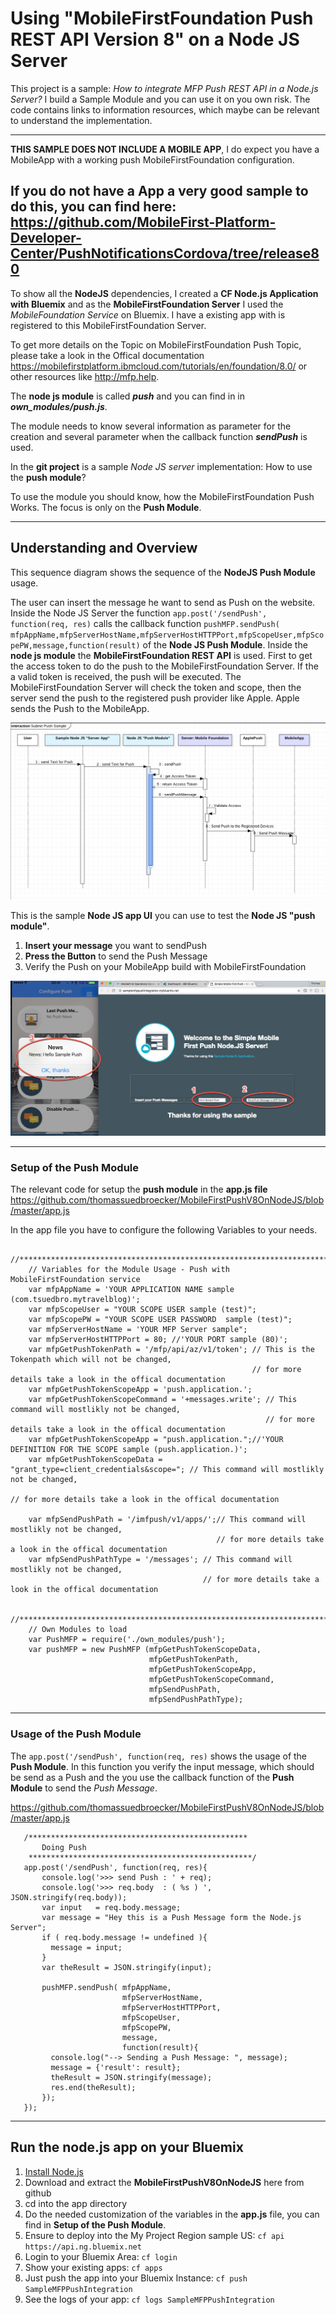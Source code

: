 # Using "MobileFirstFoundation Push REST API Version 8" on a Node JS Server

This project is a sample: _How to integrate MFP Push REST API in a Node.js Server?_
I build a Sample Module and you can use it on you own risk.
The code contains links to information resources, which maybe can be relevant to understand
the implementation.

---
**THIS SAMPLE DOES NOT INCLUDE A MOBILE APP**, I do expect you have a MobileApp with a working push MobileFirstFoundation configuration.

If you do not have a App a very good sample to do this, you can find here: https://github.com/MobileFirst-Platform-Developer-Center/PushNotificationsCordova/tree/release80
---

To show all the **NodeJS** dependencies, I created a **CF Node.js Application with Bluemix** and as the
**MobileFirstFoundation Server** I used the _MobileFoundation Service_ on Bluemix.
I have a existing app with is registered to this MobileFirstFoundation Server.

To get more details on the Topic on MobileFirstFoundation Push Topic, please take a
look in the Offical documentation https://mobilefirstplatform.ibmcloud.com/tutorials/en/foundation/8.0/ or other resources like http://mfp.help.

The **node js module** is called ***push*** and you can find in in ***own_modules/push.js***.

The module needs to know several information as parameter for the creation and several parameter
when the callback function ***sendPush*** is used.

In the **git project** is a sample _Node JS server_ implementation: How to use the  **push module**?

To use the module you should know, how the MobileFirstFoundation Push Works.
The focus is only on the **Push Module**.

---
## Understanding and Overview

This sequence diagram shows the sequence of the **NodeJS Push Module** usage.

The user can insert the message he want to send as Push on the website.
Inside the Node JS Server the function `app.post('/sendPush', function(req, res)` calls
the callback function `pushMFP.sendPush( mfpAppName,mfpServerHostName,mfpServerHostHTTPPort,mfpScopeUser,mfpScopePW,message,function(result)` of the **Node JS Push Module**.
Inside the **node js module** the **MobileFirstFoundation REST API** is used.
First to get the access token to do the push to the MobileFirstFoundation Server.
If the a valid token is received, the push will be executed.
The MobileFirstFoundation Server will check the token and scope, then the server send the push to the
registered push provider like Apple.
Apple sends the Push to the MobileApp.

![Services in Bluemix](Documentation/pushModuleSequence-2016-09-26_17-05-54.jpg)

This is the sample **Node JS app UI** you can use to test the **Node JS "push module"**.

1. **Insert your message** you want to sendPush
2. **Press the Button** to send the Push Message
3. Verify the Push on your MobileApp build with MobileFirstFoundation

![Node JS Application UI](Documentation/UI-NodeJSApp-2016-09-26_17-05-54.jpg)

---
### Setup of the Push Module
The relevant code for setup the **push module** in the **app.js file**
https://github.com/thomassuedbroecker/MobileFirstPushV8OnNodeJS/blob/master/app.js

In the app file you have to configure the following Variables to your needs.

        //******************************************************************************
        // Variables for the Module Usage - Push with MobileFirstFoundation service
        var mfpAppName = 'YOUR APPLICATION NAME sample (com.tsuedbro.mytravelblog)';
        var mfpScopeUser = "YOUR SCOPE USER sample (test)";
        var mfpScopePW = "YOUR SCOPE USER PASSWORD  sample (test)";
        var mfpServerHostName = 'YOUR MFP Server sample";
        var mfpServerHostHTTPPort = 80; //'YOUR PORT sample (80)';
        var mfpGetPushTokenPath = '/mfp/api/az/v1/token'; // This is the Tokenpath which will not be changed,
                                                          // for more details take a look in the offical documentation
        var mfpGetPushTokenScopeApp = 'push.application.';
        var mfpGetPushTokenScopeCommand = '+messages.write'; // This command will mostlikly not be changed,
                                                             // for more details take a look in the offical documentation
        var mfpGetPushTokenScopeApp = "push.application.";//'YOUR DEFINITION FOR THE SCOPE sample (push.application.)';
        var mfpGetPushTokenScopeData = "grant_type=client_credentials&scope="; // This command will mostlikly not be changed,
                                                                               // for more details take a look in the offical documentation

        var mfpSendPushPath = '/imfpush/v1/apps/';// This command will mostlikly not be changed,
                                                  // for more details take a look in the offical documentation
        var mfpSendPushPathType = '/messages'; // This command will mostlikly not be changed,
                                               // for more details take a look in the offical documentation

        //******************************************************************************
        // Own Modules to load
        var PushMFP = require('./own_modules/push');
        var pushMFP = new PushMFP (mfpGetPushTokenScopeData,
                                   mfpGetPushTokenPath,
                                   mfpGetPushTokenScopeApp,
                                   mfpGetPushTokenScopeCommand,
                                   mfpSendPushPath,
                                   mfpSendPushPathType);

---
### Usage of the Push Module

The `app.post('/sendPush', function(req, res)` shows the usage of the **Push Module**.
In this function you verify the input message, which should be send as a Push and the you use the
callback function of the **Push Module** to send the _Push Message_.

https://github.com/thomassuedbroecker/MobileFirstPushV8OnNodeJS/blob/master/app.js

       /*************************************************
           Doing Push
        **************************************************/
       app.post('/sendPush', function(req, res){
           console.log('>>> send Push : ' + req);
           console.log('>>> req.body  : ( %s ) ', JSON.stringify(req.body));
           var input   = req.body.message;
           var message = "Hey this is a Push Message form the Node.js Server";
           if ( req.body.message != undefined ){
             message = input;
           }
           var theResult = JSON.stringify(input);

           pushMFP.sendPush( mfpAppName,
                             mfpServerHostName,
                             mfpServerHostHTTPPort,
                             mfpScopeUser,
                             mfpScopePW,
                             message,
                             function(result){
             console.log("--> Sending a Push Message: ", message);
             message = {'result': result};
             theResult = JSON.stringify(message);
             res.end(theResult);
           });
       });
---
## Run the node.js app on your Bluemix

1. [Install Node.js][]
2. Download and extract the **MobileFirstPushV8OnNodeJS** here from github
3. cd into the app directory
4. Do the needed customization of the variables in the **app.js** file, you can find in **Setup of the Push Module**.
5. Ensure to deploy into the My Project Region sample US: `cf api https://api.ng.bluemix.net`
6. Login to your Bluemix Area: `cf login`
7. Show your existing apps: `cf apps`
8. Just push the app into your Bluemix Instance: `cf push SampleMFPPushIntegration`
9. See the logs of your app: `cf logs SampleMFPPushIntegration`

[Install Node.js]: https://nodejs.org/en/download/
